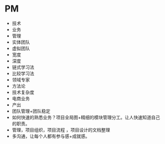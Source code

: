 # PM

- 技术
- 业务
- 管理
- 实体团队
- 虚拟团队
- 宽度
- 深度
- 链式学习法
- 比较学习法
- 领域专家
- 方法论
- 技术复杂度
- 电商业务
- 产出
- 团队管理+团队稳定
- 如何快速的熟悉业务？项目全局图+精细的模块管理分工。让人快速知道自己的职责。
- 管理，项目组织，项目流程 ，项目设计的文档整理
- 多沟通，让每个人都有参与感+成就感。

